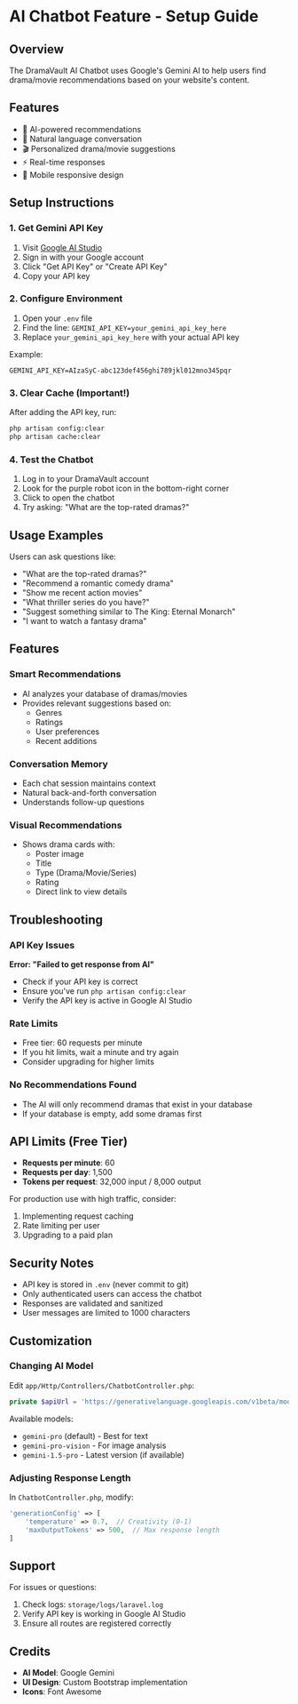 # AI Chatbot Feature - Setup Guide

## Overview
The DramaVault AI Chatbot uses Google's Gemini AI to help users find drama/movie recommendations based on your website's content.

## Features
- 🤖 AI-powered recommendations
- 💬 Natural language conversation
- 🎬 Personalized drama/movie suggestions
- ⚡ Real-time responses
- 📱 Mobile responsive design

## Setup Instructions

### 1. Get Gemini API Key

1. Visit [Google AI Studio](https://makersuite.google.com/app/apikey)
2. Sign in with your Google account
3. Click "Get API Key" or "Create API Key"
4. Copy your API key

### 2. Configure Environment

1. Open your `.env` file
2. Find the line: `GEMINI_API_KEY=your_gemini_api_key_here`
3. Replace `your_gemini_api_key_here` with your actual API key

Example:
```
GEMINI_API_KEY=AIzaSyC-abc123def456ghi789jkl012mno345pqr
```

### 3. Clear Cache (Important!)

After adding the API key, run:
```bash
php artisan config:clear
php artisan cache:clear
```

### 4. Test the Chatbot

1. Log in to your DramaVault account
2. Look for the purple robot icon in the bottom-right corner
3. Click to open the chatbot
4. Try asking: "What are the top-rated dramas?"

## Usage Examples

Users can ask questions like:
- "What are the top-rated dramas?"
- "Recommend a romantic comedy drama"
- "Show me recent action movies"
- "What thriller series do you have?"
- "Suggest something similar to The King: Eternal Monarch"
- "I want to watch a fantasy drama"

## Features

### Smart Recommendations
- AI analyzes your database of dramas/movies
- Provides relevant suggestions based on:
  - Genres
  - Ratings
  - User preferences
  - Recent additions

### Conversation Memory
- Each chat session maintains context
- Natural back-and-forth conversation
- Understands follow-up questions

### Visual Recommendations
- Shows drama cards with:
  - Poster image
  - Title
  - Type (Drama/Movie/Series)
  - Rating
  - Direct link to view details

## Troubleshooting

### API Key Issues
**Error: "Failed to get response from AI"**
- Check if your API key is correct
- Ensure you've run `php artisan config:clear`
- Verify the API key is active in Google AI Studio

### Rate Limits
- Free tier: 60 requests per minute
- If you hit limits, wait a minute and try again
- Consider upgrading for higher limits

### No Recommendations Found
- The AI will only recommend dramas that exist in your database
- If your database is empty, add some dramas first

## API Limits (Free Tier)

- **Requests per minute**: 60
- **Requests per day**: 1,500
- **Tokens per request**: 32,000 input / 8,000 output

For production use with high traffic, consider:
1. Implementing request caching
2. Rate limiting per user
3. Upgrading to a paid plan

## Security Notes

- API key is stored in `.env` (never commit to git)
- Only authenticated users can access the chatbot
- Responses are validated and sanitized
- User messages are limited to 1000 characters

## Customization

### Changing AI Model
Edit `app/Http/Controllers/ChatbotController.php`:
```php
private $apiUrl = 'https://generativelanguage.googleapis.com/v1beta/models/gemini-pro:generateContent';
```

Available models:
- `gemini-pro` (default) - Best for text
- `gemini-pro-vision` - For image analysis
- `gemini-1.5-pro` - Latest version (if available)

### Adjusting Response Length
In `ChatbotController.php`, modify:
```php
'generationConfig' => [
    'temperature' => 0.7,  // Creativity (0-1)
    'maxOutputTokens' => 500,  // Max response length
]
```

## Support

For issues or questions:
1. Check logs: `storage/logs/laravel.log`
2. Verify API key is working in Google AI Studio
3. Ensure all routes are registered correctly

## Credits

- **AI Model**: Google Gemini
- **UI Design**: Custom Bootstrap implementation
- **Icons**: Font Awesome
